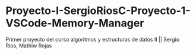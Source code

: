 # Proyecto-I-SergioRiosC-Proyecto-1-VSCode-Memory-Manager
Primer proyecto del curso algoritmos y estructuras de datos II || Sergio Rios, Mathiw Rojas
